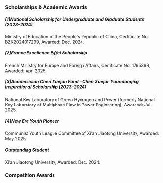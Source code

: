 ### Scholarships & Academic Awards
##### \[1\]National Scholarship for Undergraduate and Graduate Students (2023–2024)
Ministry of Education of the People's Republic of China, Certificate No. BZK2024017299, Awarded: Dec. 2024.
##### \[2\]France Excellence Eiffel Scholarship
French Ministry for Europe and Foreign Affairs, Certificate No. 176539R, Awarded: Apr. 2025.
##### \[3\]Academician Chen Xuejun Fund – Chen Xuejun Yuandanqing Inspirational Scholarship (2023–2024)
National Key Laboratory of Green Hydrogen and Power (formerly National Key Laboratory of Multiphase Flow in Power Engineering), Awarded: Jul. 2025.
##### \[4\]New Era Youth Pioneer
Communist Youth League Committee of Xi’an Jiaotong University, Awarded: May 2025.
##### Outstanding Student
Xi’an Jiaotong University, Awarded: Dec. 2024.
### Competition Awards